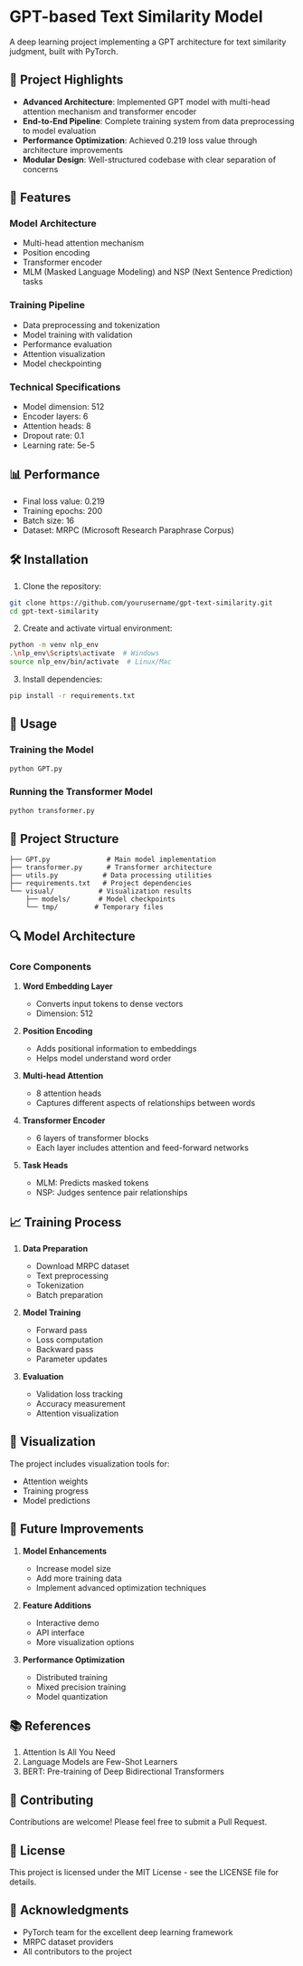# GPT-based Text Similarity Model

A deep learning project implementing a GPT architecture for text similarity judgment, built with PyTorch.

## 🌟 Project Highlights

- **Advanced Architecture**: Implemented GPT model with multi-head attention mechanism and transformer encoder
- **End-to-End Pipeline**: Complete training system from data preprocessing to model evaluation
- **Performance Optimization**: Achieved 0.219 loss value through architecture improvements
- **Modular Design**: Well-structured codebase with clear separation of concerns

## 🚀 Features

### Model Architecture
- Multi-head attention mechanism
- Position encoding
- Transformer encoder
- MLM (Masked Language Modeling) and NSP (Next Sentence Prediction) tasks

### Training Pipeline
- Data preprocessing and tokenization
- Model training with validation
- Performance evaluation
- Attention visualization
- Model checkpointing

### Technical Specifications
- Model dimension: 512
- Encoder layers: 6
- Attention heads: 8
- Dropout rate: 0.1
- Learning rate: 5e-5

## 📊 Performance

- Final loss value: 0.219
- Training epochs: 200
- Batch size: 16
- Dataset: MRPC (Microsoft Research Paraphrase Corpus)

## 🛠️ Installation

1. Clone the repository:
```bash
git clone https://github.com/yourusername/gpt-text-similarity.git
cd gpt-text-similarity
```

2. Create and activate virtual environment:
```bash
python -m venv nlp_env
.\nlp_env\Scripts\activate  # Windows
source nlp_env/bin/activate  # Linux/Mac
```

3. Install dependencies:
```bash
pip install -r requirements.txt
```

## 🎯 Usage

### Training the Model
```bash
python GPT.py
```

### Running the Transformer Model
```bash
python transformer.py
```

## 📁 Project Structure

```
├── GPT.py              # Main model implementation
├── transformer.py      # Transformer architecture
├── utils.py           # Data processing utilities
├── requirements.txt   # Project dependencies
└── visual/           # Visualization results
    ├── models/       # Model checkpoints
    └── tmp/         # Temporary files
```

## 🔍 Model Architecture

### Core Components
1. **Word Embedding Layer**
   - Converts input tokens to dense vectors
   - Dimension: 512

2. **Position Encoding**
   - Adds positional information to embeddings
   - Helps model understand word order

3. **Multi-head Attention**
   - 8 attention heads
   - Captures different aspects of relationships between words

4. **Transformer Encoder**
   - 6 layers of transformer blocks
   - Each layer includes attention and feed-forward networks

5. **Task Heads**
   - MLM: Predicts masked tokens
   - NSP: Judges sentence pair relationships

## 📈 Training Process

1. **Data Preparation**
   - Download MRPC dataset
   - Text preprocessing
   - Tokenization
   - Batch preparation

2. **Model Training**
   - Forward pass
   - Loss computation
   - Backward pass
   - Parameter updates

3. **Evaluation**
   - Validation loss tracking
   - Accuracy measurement
   - Attention visualization

## 🎨 Visualization

The project includes visualization tools for:
- Attention weights
- Training progress
- Model predictions

## 🔄 Future Improvements

1. **Model Enhancements**
   - Increase model size
   - Add more training data
   - Implement advanced optimization techniques

2. **Feature Additions**
   - Interactive demo
   - API interface
   - More visualization options

3. **Performance Optimization**
   - Distributed training
   - Mixed precision training
   - Model quantization

## 📚 References

1. Attention Is All You Need
2. Language Models are Few-Shot Learners
3. BERT: Pre-training of Deep Bidirectional Transformers

## 👥 Contributing

Contributions are welcome! Please feel free to submit a Pull Request.

## 📄 License

This project is licensed under the MIT License - see the LICENSE file for details.

## 🙏 Acknowledgments

- PyTorch team for the excellent deep learning framework
- MRPC dataset providers
- All contributors to the project 